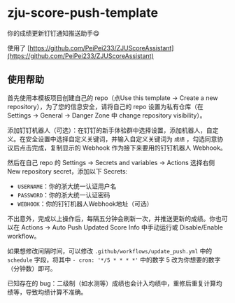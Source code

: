# zju-score-push-template
你的成绩更新钉钉通知推送助手😋

使用了 [https://github.com/PeiPei233/ZJUScoreAssistant](https://github.com/PeiPei233/ZJUScoreAssistant)

## 使用帮助

首先使用本模板项目创建自己的 repo（点Use this template -> Create a new repository），为了您的信息安全，请将自己的 repo 设置为私有仓库（在 Settings -> General -> Danger Zone 中 change repository visibility）。

添加钉钉机器人（可选）：在钉钉的新手体验群中选择设置，添加机器人，自定义。在安全设置中选择自定义关键词，并输入自定义关键词为 `成绩` ，勾选同意协议后点击完成，复制显示的 Webhook 作为接下来要用的钉钉机器人 Webhook。

然后在自己 repo 的 Settings -> Secrets and variables -> Actions 选择右侧 New repository secret，添加以下 Secrets:

- `USERNAME`：你的浙大统一认证用户名
- `PASSWORD`：你的浙大统一认证密码
- `WEBHOOK`：你的钉钉机器人Webhook地址（可选）

不出意外，完成以上操作后，每隔五分钟会刷新一次，并推送更新的成绩。你也可以在 Actions -> Auto Push Updated Score Info 中手动运行或 Disable/Enable workflow。

如果想修改间隔时间，可以修改 `.github/workflows/update_push.yml` 中的 `schedule` 字段，将其中 `- cron: '*/5 * * * *'` 中的数字 5 改为你想要的数字（分钟数）即可。

已知存在的 bug：二级制（如水测等）成绩也会计入均绩中，重修后重复计算均绩等，导致均绩计算不准确。